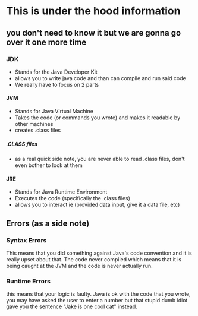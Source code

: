 # This is under the hood information
## you don't need to know it but we are gonna go over it one more time

### JDK

- Stands for the Java Developer Kit
- allows you to write java code and than can compile and run said code
- We really have to focus on 2 parts

#### JVM

- Stands for Java Virtual Machine
- Takes the code (or commands you wrote) and makes it readable by other machines
- creates .class files

##### .CLASS files

- as a real quick side note, you are never able to read .class files, don't even bother to look at them

#### JRE

- Stands for Java Runtime Environment
- Executes the code (specifically the .class files)
- allows you to interact ie (provided data input, give it a data file, etc)

## Errors (as a side note)

### Syntax Errors

This means that you did something against Java's code convention and it is really upset about that. The code never compiled which means that it is being caught at the JVM and the code is never actually run.

### Runtime Errors

this means that your logic is faulty. Java is ok with the code that you wrote, you may have asked the user to enter a number but that stupid dumb idiot gave you the sentence "Jake is one cool cat" instead.
